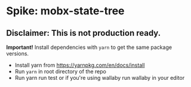 # Spike: mobx-state-tree
## Disclaimer: This is not production ready.

**Important!** Install dependencies with `yarn` to get the same package versions.
* Install yarn from https://yarnpkg.com/en/docs/install
* Run `yarn` in root directory of the repo
* Run yarn run test or if you're using wallaby run wallaby in your editor
